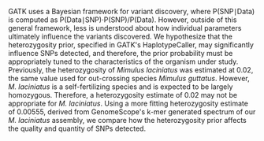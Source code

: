 GATK uses a Bayesian framework for variant discovery, where P(SNP∣Data) is computed as P(Data∣SNP)⋅P(SNP)/P(Data). However, outside of this general framework, less is understood about how individual parameters ultimately influence the variants discovered. We hypothesize that the heterozygosity prior, specified in GATK's HaplotypeCaller, may significantly influence SNPs detected, and therefore, the prior probability must be appropriately tuned to the characteristics of the organism under study. Previously, the heterozygosity of *Mimulus laciniatus* was estimated at 0.02, the same value used for out-crossing species *Mimulus guttatus*. However, *M. laciniatus* is a self-fertilizing species and is expected to be largely homozygous. Therefore, a heterozygosity estimate of 0.02 may not be appropriate for *M. laciniatus*. Using a more fitting heterozygosity estimate of 0.00555, derived from GenomeScope's k-mer generated spectrum of our *M. laciniatus* assembly, we compare how the heterozygosity prior affects the quality and quantity of SNPs detected.
